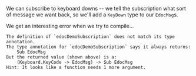 
We can subscribe to keyboard downs -- we tell the subscription what sort of message we want back, so we'll add a `KeyDown` type to our `EdocMsg`s.

We get an interesting error when we try to compile...

```
The definition of `edocDemoSubscription` does not match its type annotation.
The type annotation for `edocDemoSubscription` says it always returns:
    Sub EdocMsg
But the returned value (shown above) is a:
    (Keyboard.KeyCode -> EdocMsg) -> Sub EdocMsg
Hint: It looks like a function needs 1 more argument.
```

